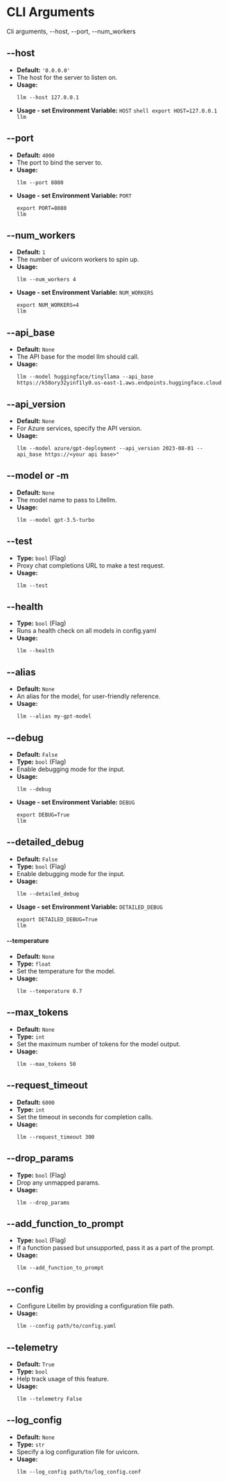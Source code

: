 # CLI Arguments
Cli arguments,  --host, --port, --num_workers

## --host
   - **Default:** `'0.0.0.0'`
   - The host for the server to listen on.
   - **Usage:** 
     ```shell
     llm --host 127.0.0.1
     ```
   - **Usage - set Environment Variable:** `HOST`
    ```shell
    export HOST=127.0.0.1
    llm
    ```

## --port
   - **Default:** `4000`
   - The port to bind the server to.
   - **Usage:** 
     ```shell
     llm --port 8080
     ```
  - **Usage - set Environment Variable:** `PORT`
    ```shell
    export PORT=8080
    llm
    ```

## --num_workers
   - **Default:** `1`
   - The number of uvicorn workers to spin up.
   - **Usage:** 
     ```shell
     llm --num_workers 4
     ```
  - **Usage - set Environment Variable:** `NUM_WORKERS`
    ```shell
    export NUM_WORKERS=4
    llm
    ```

## --api_base
   - **Default:** `None`
   - The API base for the model llm should call.
   - **Usage:** 
     ```shell
     llm --model huggingface/tinyllama --api_base https://k58ory32yinf1ly0.us-east-1.aws.endpoints.huggingface.cloud
     ```

## --api_version
   - **Default:** `None`
   - For Azure services, specify the API version.
   - **Usage:** 
     ```shell
     llm --model azure/gpt-deployment --api_version 2023-08-01 --api_base https://<your api base>"
     ```

## --model or -m
   - **Default:** `None`
   - The model name to pass to Litellm.
   - **Usage:** 
     ```shell
     llm --model gpt-3.5-turbo
     ```

## --test
   - **Type:** `bool` (Flag)
   - Proxy chat completions URL to make a test request.
   - **Usage:** 
     ```shell
     llm --test
     ```

## --health
   - **Type:** `bool` (Flag)
   - Runs a health check on all models in config.yaml
   - **Usage:** 
     ```shell
     llm --health
     ```

## --alias
   - **Default:** `None`
   - An alias for the model, for user-friendly reference.
   - **Usage:** 
     ```shell
     llm --alias my-gpt-model
     ```

## --debug
   - **Default:** `False`
   - **Type:** `bool` (Flag)
   - Enable debugging mode for the input.
   - **Usage:** 
     ```shell
     llm --debug
     ```
  - **Usage - set Environment Variable:** `DEBUG`
    ```shell
    export DEBUG=True
    llm
    ```

## --detailed_debug
   - **Default:** `False`
   - **Type:** `bool` (Flag)
   - Enable debugging mode for the input.
   - **Usage:** 
     ```shell
     llm --detailed_debug
     ```
  - **Usage - set Environment Variable:** `DETAILED_DEBUG`
    ```shell
    export DETAILED_DEBUG=True
    llm
    ```

#### --temperature
   - **Default:** `None`
   - **Type:** `float`
   - Set the temperature for the model.
   - **Usage:** 
     ```shell
     llm --temperature 0.7
     ```

## --max_tokens
   - **Default:** `None`
   - **Type:** `int`
   - Set the maximum number of tokens for the model output.
   - **Usage:** 
     ```shell
     llm --max_tokens 50
     ```

## --request_timeout
   - **Default:** `6000`
   - **Type:** `int`
   - Set the timeout in seconds for completion calls.
   - **Usage:** 
     ```shell
     llm --request_timeout 300
     ```

## --drop_params
   - **Type:** `bool` (Flag)
   - Drop any unmapped params.
   - **Usage:** 
     ```shell
     llm --drop_params
     ```

## --add_function_to_prompt
   - **Type:** `bool` (Flag)
   - If a function passed but unsupported, pass it as a part of the prompt.
   - **Usage:** 
     ```shell
     llm --add_function_to_prompt
     ```

## --config
   - Configure Litellm by providing a configuration file path.
   - **Usage:** 
     ```shell
     llm --config path/to/config.yaml
     ```

## --telemetry
   - **Default:** `True`
   - **Type:** `bool`
   - Help track usage of this feature.
   - **Usage:** 
     ```shell
     llm --telemetry False
     ```


## --log_config
   - **Default:** `None`
   - **Type:** `str`
   - Specify a log configuration file for uvicorn.
   - **Usage:** 
     ```shell
     llm --log_config path/to/log_config.conf
     ```
